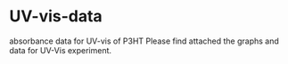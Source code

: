 # UV-vis-data
absorbance data for UV-vis of P3HT
Please find attached the graphs and data for UV-Vis experiment.
